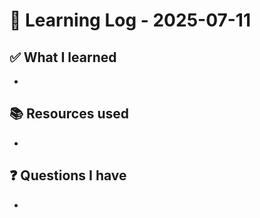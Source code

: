 # 🧠 Learning Log - 2025-07-11

## ✅ What I learned

- 

## 📚 Resources used

- 

## ❓ Questions I have

- 
